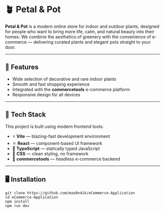 # 🪴 Petal & Pot

**Petal & Pot** is a modern online store for indoor and outdoor plants, designed for people who want to bring more life, calm, and natural beauty into their homes. We combine the aesthetics of greenery with the convenience of e-commerce — delivering curated plants and elegant pots straight to your door.

---

## 🌟 Features

- Wide selection of decorative and rare indoor plants  
- Smooth and fast shopping experience  
- Integrated with the **commercetools** e-commerce platform  
- Responsive design for all devices  

---

## 🚀 Tech Stack

This project is built using modern frontend tools:

- ⚡ **Vite** — blazing-fast development environment  
- ⚛️ **React** — component-based UI framework  
- 🧠 **TypeScript** — statically typed JavaScript  
- 🎨 **CSS** — clean styling, no framework  
- 🛒 **commercetools** — headless e-commerce backend  

---

## 🖥️ Installation

```
git clone https://github.com/max0n4ik/eCommerce-Application
cd eCommerce-Application
npm install
npm run dev
```